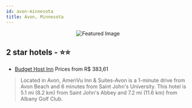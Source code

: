 ```yaml
---
id: avon-minnesota
title: Avon, Minnesota
---
```


<center><img src="https://i.travelapi.com/hotels/1000000/870000/870000/869975/88dc0f20_z.jpg" alt="Featured Image" /></center>


##  2 star hotels - ⭐️⭐️

-    [Budget Host Inn](https://us.hurb.com/hotels/avon/budget-host-inn-JNP-JP889626?cmp=18055) Prices from R$ 383,61
   > Located in Avon, AmeriVu Inn & Suites-Avon is a 1-minute drive from Avon Beach and 6 minutes from Saint John's University. This hotel is 5.1 mi (8.2 km) from Saint John's Abbey and 7.2 mi (11.6 km) from Albany Golf Club.
